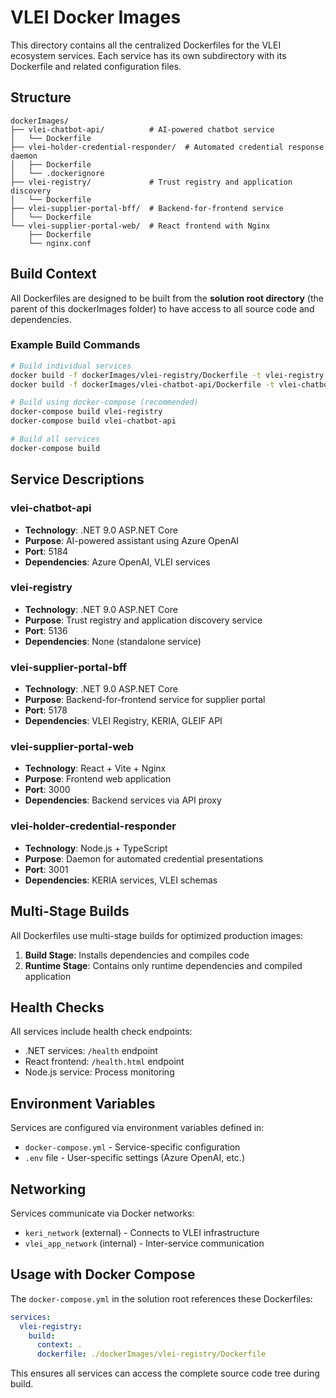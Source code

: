 # VLEI Docker Images

This directory contains all the centralized Dockerfiles for the VLEI ecosystem services. Each service has its own subdirectory with its Dockerfile and related configuration files.

## Structure

```
dockerImages/
├── vlei-chatbot-api/          # AI-powered chatbot service
│   └── Dockerfile
├── vlei-holder-credential-responder/  # Automated credential response daemon
│   ├── Dockerfile
│   └── .dockerignore
├── vlei-registry/             # Trust registry and application discovery
│   └── Dockerfile
├── vlei-supplier-portal-bff/  # Backend-for-frontend service
│   └── Dockerfile
└── vlei-supplier-portal-web/  # React frontend with Nginx
    ├── Dockerfile
    └── nginx.conf
```

## Build Context

All Dockerfiles are designed to be built from the **solution root directory** (the parent of this dockerImages folder) to have access to all source code and dependencies.

### Example Build Commands

```bash
# Build individual services
docker build -f dockerImages/vlei-registry/Dockerfile -t vlei-registry:latest .
docker build -f dockerImages/vlei-chatbot-api/Dockerfile -t vlei-chatbot-api:latest .

# Build using docker-compose (recommended)
docker-compose build vlei-registry
docker-compose build vlei-chatbot-api

# Build all services
docker-compose build
```

## Service Descriptions

### vlei-chatbot-api
- **Technology**: .NET 9.0 ASP.NET Core
- **Purpose**: AI-powered assistant using Azure OpenAI
- **Port**: 5184
- **Dependencies**: Azure OpenAI, VLEI services

### vlei-registry  
- **Technology**: .NET 9.0 ASP.NET Core
- **Purpose**: Trust registry and application discovery service
- **Port**: 5136
- **Dependencies**: None (standalone service)

### vlei-supplier-portal-bff
- **Technology**: .NET 9.0 ASP.NET Core  
- **Purpose**: Backend-for-frontend service for supplier portal
- **Port**: 5178
- **Dependencies**: VLEI Registry, KERIA, GLEIF API

### vlei-supplier-portal-web
- **Technology**: React + Vite + Nginx
- **Purpose**: Frontend web application
- **Port**: 3000
- **Dependencies**: Backend services via API proxy

### vlei-holder-credential-responder
- **Technology**: Node.js + TypeScript
- **Purpose**: Daemon for automated credential presentations
- **Port**: 3001
- **Dependencies**: KERIA services, VLEI schemas

## Multi-Stage Builds

All Dockerfiles use multi-stage builds for optimized production images:

1. **Build Stage**: Installs dependencies and compiles code
2. **Runtime Stage**: Contains only runtime dependencies and compiled application

## Health Checks

All services include health check endpoints:
- .NET services: `/health` endpoint
- React frontend: `/health.html` endpoint  
- Node.js service: Process monitoring

## Environment Variables

Services are configured via environment variables defined in:
- `docker-compose.yml` - Service-specific configuration
- `.env` file - User-specific settings (Azure OpenAI, etc.)

## Networking

Services communicate via Docker networks:
- `keri_network` (external) - Connects to VLEI infrastructure
- `vlei_app_network` (internal) - Inter-service communication

## Usage with Docker Compose

The `docker-compose.yml` in the solution root references these Dockerfiles:

```yaml
services:
  vlei-registry:
    build:
      context: .
      dockerfile: ./dockerImages/vlei-registry/Dockerfile
```

This ensures all services can access the complete source code tree during build.